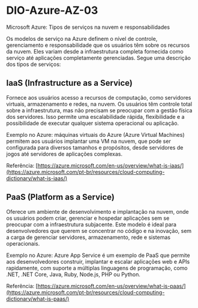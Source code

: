 # DIO-Azure-AZ-03
Microsoft Azure: Tipos de serviços na nuvem e responsabilidades

Os modelos de serviço na Azure definem o nível de controle, gerenciamento e responsabilidade que os usuários têm sobre os recursos da nuvem. Eles variam desde a infraestrutura completa fornecida como serviço até aplicações completamente gerenciadas. Segue uma descrição dos tipos de serviços:

## IaaS (Infrastructure as a Service)
Fornece aos usuários acesso a recursos de computação, como servidores virtuais, armazenamento e redes, na nuvem. Os usuários têm controle total sobre a infraestrutura, mas não precisam se preocupar com a gestão física dos servidores. Isso permite uma escalabilidade rápida, flexibilidade e a possibilidade de executar qualquer sistema operacional ou aplicação.

Exemplo no Azure: máquinas virtuais do Azure (Azure Virtual Machines) permitem aos usuários implantar uma VM na nuvem, que pode ser configurada para diversos tamanhos e propósitos, desde servidores de jogos até servidores de aplicações complexas.

Referência: [https://azure.microsoft.com/en-us/overview/what-is-iaas/](https://azure.microsoft.com/pt-br/resources/cloud-computing-dictionary/what-is-iaas/)


## PaaS (Platform as a Service)
Oferece um ambiente de desenvolvimento e implantação na nuvem, onde os usuários podem criar, gerenciar e hospedar aplicações sem se preocupar com a infraestrutura subjacente. Este modelo é ideal para desenvolvedores que querem se concentrar no código e na inovação, sem a carga de gerenciar servidores, armazenamento, rede e sistemas operacionais.

Exemplo no Azure: Azure App Service é um exemplo de PaaS que permite aos desenvolvedores construir, implantar e escalar aplicações web e APIs rapidamente, com suporte a múltiplas linguagens de programação, como .NET, .NET Core, Java, Ruby, Node.js, PHP ou Python.

Referência: [https://azure.microsoft.com/en-us/overview/what-is-paas/](https://azure.microsoft.com/pt-br/resources/cloud-computing-dictionary/what-is-paas/)






